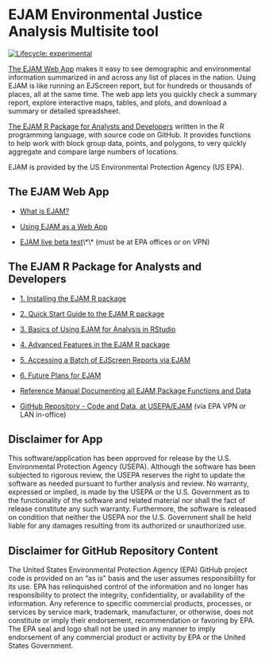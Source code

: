 EJAM Environmental Justice Analysis Multisite tool
================

<!-- README.md is generated from README.Rmd. Please edit Rmd not md  -->
<!-- badges: start -->

[![Lifecycle:
experimental](https://img.shields.io/badge/lifecycle-experimental-orange.svg)](https://lifecycle.r-lib.org/articles/stages.html#experimental)

<!-- badges: end -->

[The EJAM Web App](#the-ejam-web-app) makes it easy to see demographic
and environmental information summarized in and across any list of
places in the nation. Using EJAM is like running an EJScreen report, but
for hundreds or thousands of places, all at the same time. The web app
lets you quickly check a summary report, explore interactive maps,
tables, and plots, and download a summary or detailed spreadsheet.

[The EJAM R Package for Analysts and
Developers](#the-ejam-r-package-for-analysts-and-developers) written in
the R programming language, with source code on GitHub. It provides
functions to help work with block group data, points, and polygons, to
very quickly aggregate and compare large numbers of locations.

EJAM is provided by the US Environmental Protection Agency (US EPA).

## The EJAM Web App

- [What is EJAM?](articles/what_is_ejam.html "what_is_ejam.html")

- [Using EJAM as a Web App](articles/0_webapp.html "0_webapp.html")

- [EJAM live beta
  test](https://rstudio-connect.dmap-stage.aws.epa.gov/content/cb2bc9cf-75c3-4db1-ad28-e92940fe4438/ "https://rstudio-connect.dmap-stage.aws.epa.gov/content/cb2bc9cf-75c3-4db1-ad28-e92940fe4438/")\*\*
  (must be at EPA offices or on VPN)

## The EJAM R Package for Analysts and Developers

- [1. Installing the EJAM R
  package](articles/1_installing.html "1_installing.html")

- [2. Quick Start Guide to the EJAM R
  package](articles/2_quickstart.html "2_quickstart.html")

- [3. Basics of Using EJAM for Analysis in
  RStudio](articles/3_analyzing.html "3_analyzing.html")

- [4. Advanced Features in the EJAM R
  package](articles/4_advanced.html "4_advanced.html")

- [5. Accessing a Batch of EJScreen Reports via
  EJAM](articles/5_ejscreenapi.html "5_ejscreenapi.html")

- [6. Future Plans for
  EJAM](articles/6_future_plans.html "6_future_plans.html")

- [Reference Manual Documenting all EJAM Package Functions and
  Data](articles/index.html "index.html")

- [GitHub Repository - Code and Data, at
  USEPA/EJAM](https://github.com/USEPA/EJAM#readme "https://github.com/USEPA/EJAM#readme")
  (via EPA VPN or LAN in-office)

## Disclaimer for App

This software/application has been approved for release by the U.S.
Environmental Protection Agency (USEPA). Although the software has been
subjected to rigorous review, the USEPA reserves the right to update the
software as needed pursuant to further analysis and review. No warranty,
expressed or implied, is made by the USEPA or the U.S. Government as to
the functionality of the software and related material nor shall the
fact of release constitute any such warranty. Furthermore, the software
is released on condition that neither the USEPA nor the U.S. Government
shall be held liable for any damages resulting from its authorized or
unauthorized use.

## Disclaimer for GitHub Repository Content

The United States Environmental Protection Agency (EPA) GitHub project
code is provided on an “as is” basis and the user assumes responsibility
for its use. EPA has relinquished control of the information and no
longer has responsibility to protect the integrity, confidentiality, or
availability of the information. Any reference to specific commercial
products, processes, or services by service mark, trademark,
manufacturer, or otherwise, does not constitute or imply their
endorsement, recommendation or favoring by EPA. The EPA seal and logo
shall not be used in any manner to imply endorsement of any commercial
product or activity by EPA or the United States Government.
